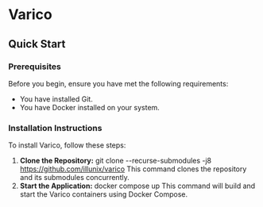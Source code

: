 # Varico

## Quick Start

### Prerequisites
Before you begin, ensure you have met the following requirements:
- You have installed Git.
- You have Docker installed on your system.

### Installation Instructions
To install Varico, follow these steps:

1. **Clone the Repository:**
git clone --recurse-submodules -j8 https://github.com/illunix/varico
This command clones the repository and its submodules concurrently.
2. **Start the Application:**
docker compose up
This command will build and start the Varico containers using Docker Compose.

